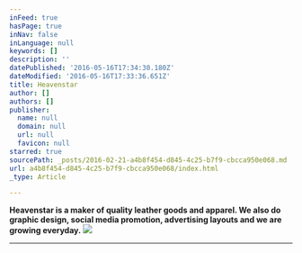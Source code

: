 ```yaml
---
inFeed: true
hasPage: true
inNav: false
inLanguage: null
keywords: []
description: ''
datePublished: '2016-05-16T17:34:30.180Z'
dateModified: '2016-05-16T17:33:36.651Z'
title: Heavenstar
author: []
authors: []
publisher:
  name: null
  domain: null
  url: null
  favicon: null
starred: true
sourcePath: _posts/2016-02-21-a4b8f454-d845-4c25-b7f9-cbcca950e068.md
url: a4b8f454-d845-4c25-b7f9-cbcca950e068/index.html
_type: Article

---
```

**Heavenstar is a maker of quality leather goods and apparel. We also do graphic design, social media promotion, advertising layouts and we are growing everyday.**
![](https://the-grid-user-content.s3-us-west-2.amazonaws.com/86b611c3-4561-4866-bc62-399dfad86adb.gif)

* ****